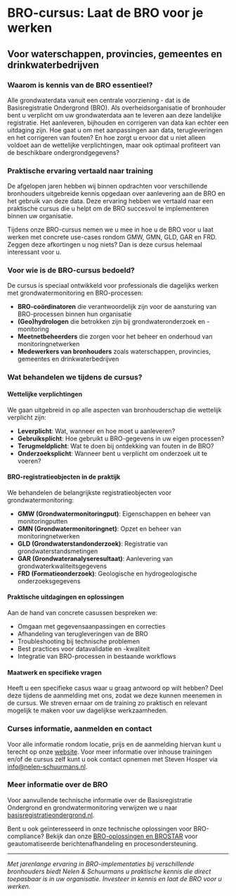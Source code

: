 # BRO-cursus: Laat de BRO voor je werken
## Voor waterschappen, provincies, gemeentes en drinkwaterbedrijven

### Waarom is kennis van de BRO essentieel?

Alle grondwaterdata vanuit een centrale voorziening - dat is de Basisregistratie Ondergrond (BRO). Als overheidsorganisatie of bronhouder bent u verplicht om uw grondwaterdata aan te leveren aan deze landelijke registratie. Het aanleveren, bijhouden en corrigeren van data kan echter een uitdaging zijn. Hoe gaat u om met aanpassingen aan data, terugleveringen en het corrigeren van fouten? En hoe zorgt u ervoor dat u niet alleen voldoet aan de wettelijke verplichtingen, maar ook optimaal profiteert van de beschikbare ondergrondgegevens?

### Praktische ervaring vertaald naar training

De afgelopen jaren hebben wij binnen opdrachten voor verschillende bronhouders uitgebreide kennis opgedaan over aanlevering aan de BRO en het gebruik van deze data. Deze ervaring hebben we vertaald naar een praktische cursus die u helpt om de BRO succesvol te implementeren binnen uw organisatie.

Tijdens onze BRO-cursus nemen we u mee in hoe u de BRO voor u laat werken met concrete use-cases rondom GMW, GMN, GLD, GAR en FRD. Zeggen deze afkortingen u nog niets? Dan is deze cursus helemaal interessant voor u.

### Voor wie is de BRO-cursus bedoeld?

De cursus is speciaal ontwikkeld voor professionals die dagelijks werken met grondwatermonitoring en BRO-processen:

- **BRO-coördinatoren** die verantwoordelijk zijn voor de aansturing van BRO-processen binnen hun organisatie
- **(Geo)hydrologen** die betrokken zijn bij grondwateronderzoek en -monitoring
- **Meetnetbeheerders** die zorgen voor het beheer en onderhoud van monitoringnetwerken
- **Medewerkers van bronhouders** zoals waterschappen, provincies, gemeentes en drinkwaterbedrijven

### Wat behandelen we tijdens de cursus?

#### Wettelijke verplichtingen
We gaan uitgebreid in op alle aspecten van bronhouderschap die wettelijk verplicht zijn:

- **Leverplicht**: Wat, wanneer en hoe moet u aanleveren?
- **Gebruiksplicht**: Hoe gebruikt u BRO-gegevens in uw eigen processen?
- **Terugmeldplicht**: Wat te doen bij ontdekking van fouten in de BRO?
- **Onderzoeksplicht**: Wanneer bent u verplicht om onderzoek uit te voeren?

#### BRO-registratieobjecten in de praktijk
We behandelen de belangrijkste registratieobjecten voor grondwatermonitoring:

- **GMW (Grondwatermonitoringput)**: Eigenschappen en beheer van monitoringputten
- **GMN (Grondwatermonitoringnet)**: Opzet en beheer van monitoringnetwerken
- **GLD (Grondwaterstandonderzoek)**: Registratie van grondwaterstandsmetingen
- **GAR (Grondwateranalyseresultaat)**: Aanlevering van grondwaterkwaliteitsgegevens
- **FRD (Formatieonderzoek)**: Geologische en hydrogeologische onderzoeksgegevens

#### Praktische uitdagingen en oplossingen
Aan de hand van concrete casussen bespreken we:

- Omgaan met gegevensaanpassingen en correcties
- Afhandeling van terugleveringen van de BRO
- Troubleshooting bij technische problemen
- Best practices voor datavalidatie en -kwaliteit
- Integratie van BRO-processen in bestaande workflows

#### Maatwerk en specifieke vragen
Heeft u een specifieke casus waar u graag antwoord op wilt hebben? Deel deze tijdens de aanmelding met ons, zodat we deze kunnen meenemen in de cursus. We streven ernaar om de training zo praktisch en relevant mogelijk te maken voor uw dagelijkse werkzaamheden.

### Curses informatie, aanmelden en contact

Voor alle informatie rondom locatie, prijs en de aanmelding hiervan kunt u terecht op onze [website](https://nelen-schuurmans.nl/bro-cursus-voor-waterschappen-provincies-gemeentes-en-drinkwaterbedrijven/). Voor meer informatie over inhouse trainingen en/of de cursus zelf kunt u ook contact opnemen met Steven Hosper via [info@nelen-schuurmans.nl](mailto:info@nelen-schuurmans.nl).

### Meer informatie over de BRO

Voor aanvullende technische informatie over de Basisregistratie Ondergrond en grondwatermonitoring verwijzen we u naar [basisregistratieondergrond.nl](https://basisregistratieondergrond.nl/inhoud-bro/registratieobjecten/grondwatermonitoring/).

Bent u ook geïnteresseerd in onze technische oplossingen voor BRO-compliance? Bekijk dan onze [BRO-oplossingen en BROSTAR](brostar-oplossingen.md) voor geautomatiseerde berichtenafhandeling en procesondersteuning.

---

*Met jarenlange ervaring in BRO-implementaties bij verschillende bronhouders biedt Nelen & Schuurmans u praktische kennis die direct toepasbaar is in uw organisatie. Investeer in kennis en laat de BRO voor u werken.*
